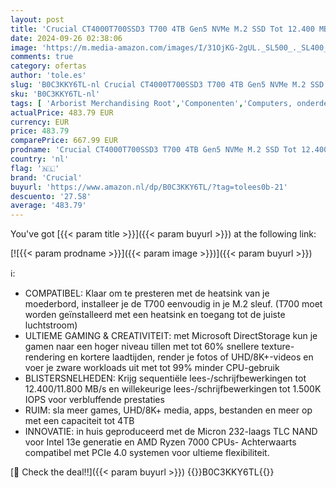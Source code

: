 ```yaml
---
layout: post
title: 'Crucial CT4000T700SSD3 T700 4TB Gen5 NVMe M.2 SSD Tot 12.400 MB/s Directe opslag ingeschakeld CT4000T700SSD3 Gaming Fotografie Videobewerking & Ontwerp Interne Solid State Drive Zwart'
date: 2024-09-26 02:38:06
image: 'https://m.media-amazon.com/images/I/31OjKG-2gUL._SL500_._SL400_.jpg'
comments: true
category: ofertas
author: 'tole.es'
slug: 'B0C3KKY6TL-nl Crucial CT4000T700SSD3 T700 4TB Gen5 NVMe M.2 SSD Tot...'
sku: 'B0C3KKY6TL-nl'
tags: [ 'Arborist Merchandising Root','Componenten','Computers, onderdelen & accessoires','Elektronica','Gegevensopslag','Interne SSDs','Interne dataopslag','Self Service','Special Features Stores','be0c145d-645e-47ab-b638-53e8112e3d67_0','be0c145d-645e-47ab-b638-53e8112e3d67_5301','crucial','🇳🇱', ]
actualPrice: 483.79 EUR
currency: EUR
price: 483.79
comparePrice: 667.99 EUR
prodname: 'Crucial CT4000T700SSD3 T700 4TB Gen5 NVMe M.2 SSD Tot 12.400 MB/s Directe opslag ingeschakeld CT4000T700SSD3 Gaming Fotografie Videobewerking & Ontwerp Interne Solid State Drive Zwart'
country: 'nl'
flag: '🇳🇱'
brand: 'Crucial'
buyurl: 'https://www.amazon.nl/dp/B0C3KKY6TL/?tag=tolees0b-21'
descuento: '27.58'
average: '483.79'
---
```


You've got [{{< param title >}}]({{< param buyurl >}}) at the following link:

[![{{< param prodname >}}]({{< param image >}})]({{< param buyurl >}})

ℹ️:

- COMPATIBEL: Klaar om te presteren met de heatsink van je moederbord, installeer je de T700 eenvoudig in je M.2 sleuf. (T700 moet worden geïnstalleerd met een heatsink en toegang tot de juiste luchtstroom)
- ULTIEME GAMING & CREATIVITEIT: met Microsoft DirectStorage kun je gamen naar een hoger niveau tillen met tot 60% snellere texture-rendering en kortere laadtijden, render je fotos of UHD/8K+-videos en voer je zware workloads uit met tot 99% minder CPU-gebruik
- BLISTERSNELHEDEN: Krijg sequentiële lees-/schrijfbewerkingen tot 12.400/11.800 MB/s en willekeurige lees-/schrijfbewerkingen tot 1.500K IOPS voor verbluffende prestaties
- RUIM: sla meer games, UHD/8K+ media, apps, bestanden en meer op met een capaciteit tot 4TB
- INNOVATIE: in huis geproduceerd met de Micron 232-laags TLC NAND voor Intel 13e generatie en AMD Ryzen 7000 CPUs- Achterwaarts compatibel met PCIe 4.0 systemen voor ultieme flexibiliteit.

[🛒 Check the deal!!]({{< param buyurl >}})
{{<world>}}B0C3KKY6TL{{</world>}}
